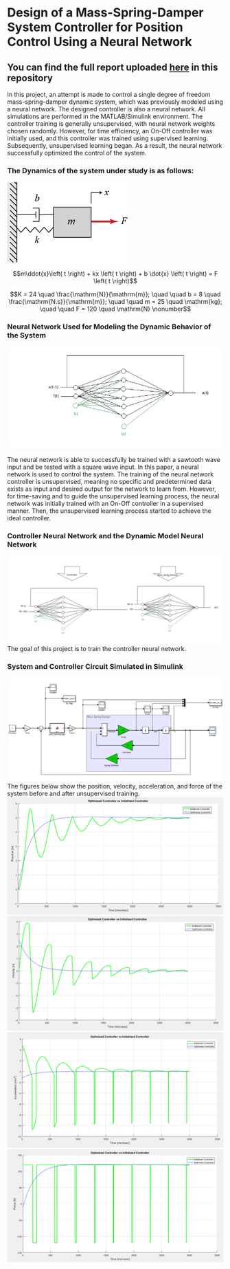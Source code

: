 # Design of a Mass-Spring-Damper System Controller for Position Control Using a Neural Network
## You can find the full report uploaded [here](https://github.com/hamidnakhaei/mass-spring-damper_position_controller_using_neural_network/blob/6d8843d162bebce3ba022722fee219e588ff55a4/Control_NN_Report.pdf) in this repository
In this project, an attempt is made to control a single degree of freedom mass-spring-damper dynamic system, which was previously modeled using a neural network. The designed controller is also a neural network. All simulations are performed in the MATLAB/Simulink environment. The controller training is generally unsupervised, with neural network weights chosen randomly. However, for time efficiency, an On-Off controller was initially used, and this controller was trained using supervised learning. Subsequently, unsupervised learning began. As a result, the neural network successfully optimized the control of the system.
 ### The Dynamics of the system under study is as follows:
 
![](https://github.com/hamidnakhaei/mass-spring-damper_position_controller_using_neural_network/blob/a8c9542fa4a62e3d81b1b7934f9f5b694d73ec43/Fig/1.png)

 $$m\ddot{x}\left( t \right) + kx \left( t \right) + b \dot{x} \left( t \right) = F \left( t \right)$$

$$K = 24 \quad \frac{\mathrm{N}}{\mathrm{m}}; \quad \quad b = 8 \quad \frac{\mathrm{N.s}}{\mathrm{m}}; \quad \quad m = 25 \quad \mathrm{kg}; \quad \quad F = 120 \quad \mathrm{N} \nonumber$$

###  Neural Network Used for Modeling the Dynamic Behavior of the System
![](https://github.com/hamidnakhaei/mass-spring-damper_position_controller_using_neural_network/blob/a8c9542fa4a62e3d81b1b7934f9f5b694d73ec43/Fig/3.png)

The neural network is able to successfully be trained with a sawtooth wave input and be tested with a square wave input. In this paper, a neural network is used to control the system. The training of the neural network controller is unsupervised, meaning no specific and predetermined data exists as input and desired output for the network to learn from. However, for time-saving and to guide the unsupervised learning process, the neural network was initially trained with an On-Off controller in a supervised manner. Then, the unsupervised learning process started to achieve the ideal controller.

### Controller Neural Network and the Dynamic Model Neural Network
![](https://github.com/hamidnakhaei/mass-spring-damper_position_controller_using_neural_network/blob/a8c9542fa4a62e3d81b1b7934f9f5b694d73ec43/Fig/4.png)
The goal of this project is to train the controller neural network.
###  System and Controller Circuit Simulated in Simulink
![](https://github.com/hamidnakhaei/mass-spring-damper_position_controller_using_neural_network/blob/a8c9542fa4a62e3d81b1b7934f9f5b694d73ec43/Fig/6.png)
The figures below show the position, velocity, acceleration, and force of the system before and after unsupervised training.
![](https://github.com/hamidnakhaei/mass-spring-damper_position_controller_using_neural_network/blob/a8c9542fa4a62e3d81b1b7934f9f5b694d73ec43/Fig/29.png)
![](https://github.com/hamidnakhaei/mass-spring-damper_position_controller_using_neural_network/blob/a8c9542fa4a62e3d81b1b7934f9f5b694d73ec43/Fig/30.png)
![](https://github.com/hamidnakhaei/mass-spring-damper_position_controller_using_neural_network/blob/a8c9542fa4a62e3d81b1b7934f9f5b694d73ec43/Fig/31.png)
![](https://github.com/hamidnakhaei/mass-spring-damper_position_controller_using_neural_network/blob/a8c9542fa4a62e3d81b1b7934f9f5b694d73ec43/Fig/32.png)
